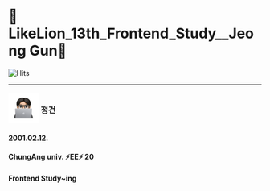 # 🦁LikeLion_13th_Frontend_Study__Jeong Gun🦁

![Hits](https://hits.seeyoufarm.com/api/count/incr/badge.svg?url=https://github.com/LikeLion-at-CAU-13th/Geon-Jeong&count_bg=%2379C83D&title_bg=%23555555&icon=github.svg&icon_color=%23E7E7E7&title=hits&edge_flat=false)

---

<img src="images/github_pic.png" width="60" height="60" style="display: inline; vertical-align: middle;" /> 
<h3 style="display: inline-block; vertical-align: middle;">정건</h3>


#### 2001.02.12. 
#### ChungAng univ. ⚡️EE⚡️ 20
#### Frontend Study~ing 


